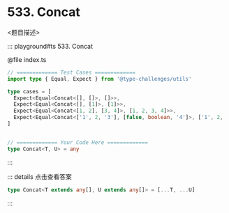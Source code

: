 # 533. Concat

<题目描述>

::: playground#ts 533. Concat

@file index.ts

```ts
// ============= Test Cases =============
import type { Equal, Expect } from '@type-challenges/utils'

type cases = [
  Expect<Equal<Concat<[], []>, []>>,
  Expect<Equal<Concat<[], [1]>, [1]>>,
  Expect<Equal<Concat<[1, 2], [3, 4]>, [1, 2, 3, 4]>>,
  Expect<Equal<Concat<['1', 2, '3'], [false, boolean, '4']>, ['1', 2, '3', false, boolean, '4']>>,
]


// ============= Your Code Here =============
type Concat<T, U> = any
```

:::

::: details 点击查看答案

```ts
type Concat<T extends any[], U extends any[]> = [...T, ...U]
```

:::
